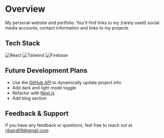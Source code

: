 # Overview
My personal website and portfolio. You'll find links to my (rarely used) social media accounts, contact information and links to my projects.

## Tech Stack
![React](https://img.shields.io/badge/-React-000000?style=for-the-badge&logo=react&logoColor=#61DAFB)
![Tailwind](https://img.shields.io/badge/-Tailwind_CSS-000000?style=for-the-badge&logo=tailwind-css&logoColor=#38B2AC)
![Firebase](https://img.shields.io/badge/-firebase-000000?style=for-the-badge&logo=firebase&logoColor=#FFCA28)

## Future Development Plans

- Use the [GitHub API](https://docs.github.com/en/rest/reference/repos) to dynamically update project info
- Add dark and light mode toggle
- Refactor with [Next.js](https://nextjs.org/)
- Add blog section

## Feedback & Support

If you have any feedback or questions, feel free to reach out at rjbaird09@gmail.com